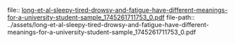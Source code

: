 file:: [long-et-al-sleepy-tired-drowsy-and-fatigue-have-different-meanings-for-a-university-student-sample_1745261711753_0.pdf](../assets/long-et-al-sleepy-tired-drowsy-and-fatigue-have-different-meanings-for-a-university-student-sample_1745261711753_0.pdf)
file-path:: ../assets/long-et-al-sleepy-tired-drowsy-and-fatigue-have-different-meanings-for-a-university-student-sample_1745261711753_0.pdf
